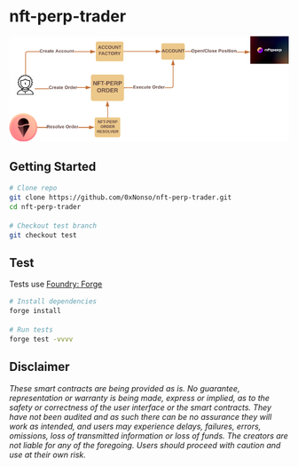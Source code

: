 # nft-perp-trader
![Basic Architecture](./src/asset/architecture.png)

## Getting  Started 
```bash
# Clone repo
git clone https://github.com/0xNonso/nft-perp-trader.git
cd nft-perp-trader

# Checkout test branch
git checkout test
```

## Test
Tests use [Foundry: Forge](https://github.com/gakonst/foundry)
```bash
# Install dependencies
forge install

# Run tests
forge test -vvvv
```

## Disclaimer

_These smart contracts are being provided as is. No guarantee, representation or warranty is being made, express or implied, as to the safety or correctness of the user interface or the smart contracts. They have not been audited and as such there can be no assurance they will work as intended, and users may experience delays, failures, errors, omissions, loss of transmitted information or loss of funds. The creators are not liable for any of the foregoing. Users should proceed with caution and use at their own risk._